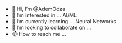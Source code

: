 - 👋 Hi, I’m @AdemOdza
- 👀 I’m interested in ... AI/ML
- 🌱 I’m currently learning ... Neural Networks 
- 💞️ I’m looking to collaborate on ... 
- 📫 How to reach me ... 

<!---
AdemOdza/AdemOdza is a ✨ special ✨ repository because its `README.md` (this file) appears on your GitHub profile.
You can click the Preview link to take a look at your changes.
--->
